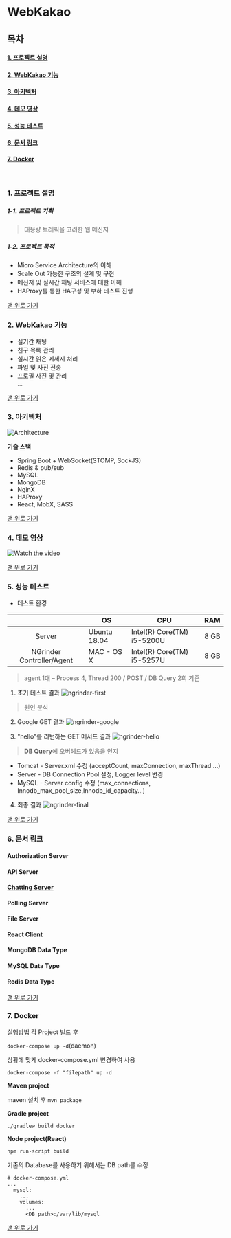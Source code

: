 <a name="top">
  
# WebKakao
  
</a>


## 목차

#### [1. 프로젝트 설명](#about_project)
#### [2. WebKakao 기능](#functions)
#### [3. 아키텍처](#architecture)
#### [4. 데모 영상](#demo_video)
#### [5. 성능 테스트](#performance_test)
#### [6. 문서 링크](#docs_link)
#### [7. Docker](#docker)


</br>

<a name="about_project">  

### 1. 프로젝트 설명

</a>
  
##### 1-1. 프로젝트 기획

 > 대용량 트레픽을 고려한 웹 메신저

##### 1-2. 프로젝트 목적
 - Micro Service Architecture의 이해
 - Scale Out 가능한 구조의 설계 및 구현
 - 메신저 및 실시간 채팅 서비스에 대한 이해
 - HAProxy를 통한 HA구성 및 부하 테스트 진행  
  
[맨 위로 가기](#top)
</br>


<a name="functions">  

### 2. WebKakao 기능

</a>

 - 실기간 채팅
 - 친구 목록 관리
 - 실시간 읽은 메세지 처리
 - 파일 및 사진 전송
 - 프로필 사진 및 관리  
...
  
[맨 위로 가기](#top)
</br>
  
<a name="architecture">  

### 3. 아키텍처

</a>
  
![Architecture](data/architecture.png)  


**기술 스택**
* Spring Boot + WebSocket(STOMP, SockJS)
* Redis & pub/sub
* MySQL
* MongoDB
* NginX
* HAProxy
* React, MobX, SASS
  
[맨 위로 가기](#top)
</br>
  
<a name="demo_video">  

### 4. 데모 영상

</a>  

[![Watch the video](https://img.youtube.com/vi/sjIW45YZQ0U/0.jpg)](https://www.youtube.com/watch?v=sjIW45YZQ0U)
  
[맨 위로 가기](#top)
</br>
  
<a name="performance_test">  

### 5. 성능 테스트

</a>  

 - 테스트 환경
  

|                  | OS           | CPU                        |  RAM |
|:----------------:|--------------|----------------------------|:----:|
|      Server      | Ubuntu 18.04 | Intel(R) Core(TM) i5-5200U | 8 GB |
| NGrinder Controller/Agent | MAC - OS X   | Intel(R) Core(TM) i5-5257U | 8 GB |
  
  
> agent 1대 – Process 4, Thread 200 / POST / DB Query 2회 기준
  
1. 초기 테스트 결과
![ngrinder-first](data/ngrinder/first.png)  
  
> 원인 분석 
  
2. Google GET 결과
![ngrinder-google](data/ngrinder/google.png)  
  
3. "hello"를 리턴하는 GET 메서드 결과
![ngrinder-hello](data/ngrinder/hello.png)  
  
> **DB Query**에 오버헤드가 있음을 인지

 - Tomcat - Server.xml 수정 (acceptCount, maxConnection, maxThread …)
 - Server - DB Connection Pool 설정, Logger level 변경
 - MySQL - Server config 수정 (max_connections, Innodb_max_pool_size,Innodb_id_capacity…)


4. 최종 결과
![ngrinder-final](data/ngrinder/final.png)  
  
[맨 위로 가기](#top)
</br>
  
<a name="docs_link">  
  
### 6. 문서 링크

</a>
  
#### Authorization Server
#### API Server
#### [Chatting Server](src/ChattingServer)
#### Polling Server
#### File Server
#### React Client
#### MongoDB Data Type
#### MySQL Data Type
#### Redis Data Type

[맨 위로 가기](#top)
</br>

<a name="docker">

### 7. Docker

실행방법
각 Project 빌드 후

`docker-compose up -d`(daemon)


상황에 맞게 docker-compose.yml 변경하여 사용

`docker-compose -f "filepath" up -d`

**Maven project**


maven 설치 후
`mvn package`

**Gradle project**

`./gradlew build docker`

**Node project(React)**

`npm run-script build`

기존의 Database를 사용하기 위해서는 DB path를 수정
```
# docker-compose.yml
...
  mysql: 
    ...
    volumes:
      ...
      <DB path>:/var/lib/mysql
```


[맨 위로 가기](#top)
</br>




